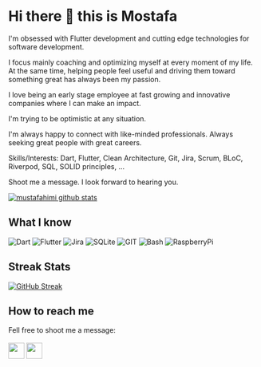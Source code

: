 # Hi there 👋 this is Mostafa

I'm obsessed with Flutter development and cutting edge technologies for software development.

I focus mainly coaching and optimizing myself at every moment of my life. At the same time, helping people feel useful and driving them toward something great has always been my passion.

I love being an early stage employee at fast growing and innovative companies where I can make an impact.

I'm trying to be optimistic at any situation.

I'm always happy to connect with like-minded professionals. Always seeking great people with great careers.

Skills/Interests: Dart, Flutter, Clean Architecture, Git, Jira, Scrum, BLoC, Riverpod, SQL, SOLID principles, ...

Shoot me a message. I look forward to hearing you.<br>

[![mustafahimi github stats](https://github-readme-stats.vercel.app/api?username=mustafahimi&show_icons=true&include_all_commits=true&theme=vue-dark)](https://github.com/mustafahimi)

## What I know
![Dart](https://www.vectorlogo.zone/logos/dartlang/dartlang-icon.svg "Dart")
![Flutter](https://www.vectorlogo.zone/logos/flutterio/flutterio-icon.svg "Flutter")
![Jira](https://www.vectorlogo.zone/logos/atlassian_jira/atlassian_jira-icon.svg "Jira")
![SQLite](https://www.vectorlogo.zone/logos/sqlite/sqlite-icon.svg "SQLite")
![GIT](https://www.vectorlogo.zone/logos/git-scm/git-scm-icon.svg "Git")
![Bash](https://www.vectorlogo.zone/logos/gnu_bash/gnu_bash-icon.svg "Bash")
![RaspberryPi](https://www.vectorlogo.zone/logos/raspberrypi/raspberrypi-icon.svg "RaspberryPi")

## Streak Stats
[![GitHub Streak](https://github-readme-streak-stats.herokuapp.com?user=mustafahimi&theme=vue-dark&date_format=j%20M%5B%20Y%5D)](https://git.io/streak-stats)

## How to reach me
Fell free to shoot me a message:<br><br>
[<img src="https://www.vectorlogo.zone/logos/twitter/twitter-tile.svg" width="32">](https://twitter.com/FahimiMostafa)
[<img src="https://www.vectorlogo.zone/logos/telegram/telegram-tile.svg" width="32">](http://t.me/mustafahimi)
